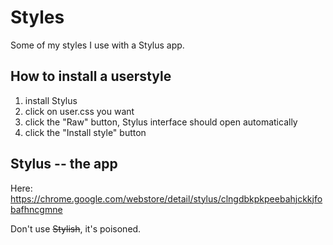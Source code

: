 # Styles

Some of my styles I use with a Stylus app.

## How to install a userstyle

1. install Stylus
2. click on user.css you want
3. click the "Raw" button, Stylus interface should open automatically 
4. click the "Install style" button

## Stylus -- the app

Here: https://chrome.google.com/webstore/detail/stylus/clngdbkpkpeebahjckkjfobafhncgmne

Don't use <s>Stylish</s>, it's poisoned.
